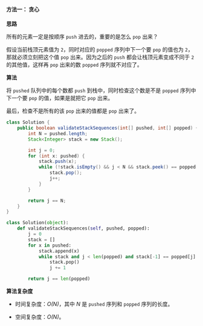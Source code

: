 #### 方法一： 贪心

**思路**

所有的元素一定是按顺序 `push` 进去的，重要的是怎么 `pop` 出来？

假设当前栈顶元素值为 `2`，同时对应的 `popped` 序列中下一个要 `pop` 的值也为 `2`，那就必须立刻把这个值 `pop` 出来。因为之后的 `push` 都会让栈顶元素变成不同于 `2` 的其他值，这样再 `pop` 出来的数 `popped` 序列就不对应了。

**算法**

将 `pushed` 队列中的每个数都 `push` 到栈中，同时检查这个数是不是 `popped` 序列中下一个要 `pop` 的值，如果是就把它 `pop` 出来。

最后，检查不是所有的该 `pop` 出来的值都是 `pop` 出来了。

```java [solution1-Java]
class Solution {
    public boolean validateStackSequences(int[] pushed, int[] popped) {
        int N = pushed.length;
        Stack<Integer> stack = new Stack();

        int j = 0;
        for (int x: pushed) {
            stack.push(x);
            while (!stack.isEmpty() && j < N && stack.peek() == popped[j]) {
                stack.pop();
                j++;
            }
        }

        return j == N;
    }
}
```

```python [solution1-Python]
class Solution(object):
    def validateStackSequences(self, pushed, popped):
        j = 0
        stack = []
        for x in pushed:
            stack.append(x)
            while stack and j < len(popped) and stack[-1] == popped[j]:
                stack.pop()
                j += 1

        return j == len(popped)
```


**算法复杂度**

* 时间复杂度：*O(N)*，其中 *N* 是 `pushed` 序列和 `popped` 序列的长度。

* 空间复杂度：*O(N)*。